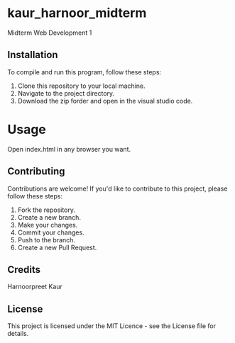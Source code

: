 # kaur_harnoor_midterm

Midterm Web Development 1

 ## Installation
To compile and run this program, follow these steps:

1. Clone this repository to your local machine.
2. Navigate to the project directory.
3. Download the zip forder and open in the visual studio code.

# Usage
Open index.html in any browser you want.

## Contributing
Contributions are welcome! If you'd like to contribute to this project, please follow these steps:

1. Fork the repository.
2. Create a new branch.
3. Make your changes.
4. Commit your changes.
5. Push to the branch.
6. Create a new Pull Request.

## Credits
Harnoorpreet Kaur

## License
This project is licensed under the MIT Licence - see the License file for details.